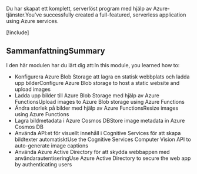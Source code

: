 <span data-ttu-id="d3fbc-101">Du har skapat ett komplett, serverlöst program med hjälp av Azure-tjänster.</span><span class="sxs-lookup"><span data-stu-id="d3fbc-101">You've successfully created a full-featured, serverless application using Azure services.</span></span>

[!include[](../../../includes/azure-sandbox-cleanup.md)]

## <a name="summary"></a><span data-ttu-id="d3fbc-102">Sammanfattning</span><span class="sxs-lookup"><span data-stu-id="d3fbc-102">Summary</span></span>

<span data-ttu-id="d3fbc-103">I den här modulen har du lärt dig att:</span><span class="sxs-lookup"><span data-stu-id="d3fbc-103">In this module, you learned how to:</span></span>

- <span data-ttu-id="d3fbc-104">Konfigurera Azure Blob Storage att lagra en statisk webbplats och ladda upp bilder</span><span class="sxs-lookup"><span data-stu-id="d3fbc-104">Configure Azure Blob storage to host a static website and upload images</span></span>
- <span data-ttu-id="d3fbc-105">Ladda upp bilder till Azure Blob Storage med hjälp av Azure Functions</span><span class="sxs-lookup"><span data-stu-id="d3fbc-105">Upload images to Azure Blob storage using Azure Functions</span></span>
- <span data-ttu-id="d3fbc-106">Ändra storlek på bilder med hjälp av Azure Functions</span><span class="sxs-lookup"><span data-stu-id="d3fbc-106">Resize images using Azure Functions</span></span>
- <span data-ttu-id="d3fbc-107">Lagra bildmetadata i Azure Cosmos DB</span><span class="sxs-lookup"><span data-stu-id="d3fbc-107">Store image metadata in Azure Cosmos DB</span></span>
- <span data-ttu-id="d3fbc-108">Använda API:et för visuellt innehåll i Cognitive Services för att skapa bildtexter automatiskt</span><span class="sxs-lookup"><span data-stu-id="d3fbc-108">Use the Cognitive Services Computer Vision API to auto-generate image captions</span></span>
- <span data-ttu-id="d3fbc-109">Använda Azure Active Directory för att skydda webbappen med användarautentisering</span><span class="sxs-lookup"><span data-stu-id="d3fbc-109">Use Azure Active Directory to secure the web app by authenticating users</span></span>